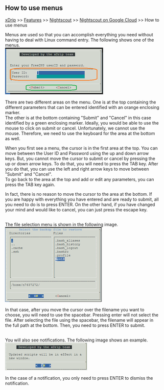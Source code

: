 ## How to use menus
[xDrip](../../README.md) >> [Features](../Features_page) >> [Nightscout](../Nightscout_page) >> [Nightscout on Google Cloud](./GoogleCloud) >> How to use menus  
  
Menus are used so that you can accomplish everything you need without having to deal with Linux command entry.  The following shows one of the menus.  
![](./images/Menus.png)  
  
There are two different areas on the menu.  One is at the top containing the different parameters that can be entered identified with an orange enclosing marker.  
The other is at the bottom containing "Submit" and "Cancel" in this case identified by a green enclosing marker.  Ideally, you would be able to use the mouse to click on submit or cancel.  Unfortunately, we cannot use the mouse.  Therefore, we need to use the keyboard for the area at the bottom as well.  
  
When you first see a menu, the cursor is in the first area at the top.  You can move between the User ID and Password using the up and down arrow keys.  But, you cannot move the cursor to submit or cancel by pressing the up or down arrow keys.  To do that, you will need to press the TAB key.  After you do that, you can use the left and right arrow keys to move between "Submit" and "Cancel".  
To go back to the area at the top and add or edit any parameters, you can press the TAB key again.  
  
In fact, there is no reason to move the cursor to the area at the bottom.  If you are happy with everything you have entered and are ready to submit, all you need to do is to press ENTER.  On the other hand, if you have changed your mind and would like to cancel, you can just press the escape key.  
<br/>  
  
The file selection menu is shown in the following image.  
![](./images/FileSelectMenu.png)  
  
In that case, after you move the cursor over the filename you want to choose, you will need to use the spacebar.  Pressing enter will not select the file.  After selecting the file using the spacebar, the filename will appear in the full path at the bottom.  Then, you need to press ENTER to submit.  
<br/>  
  
You will also see notifications.  The following image shows an example.  
![](./images/NoteMenu.png)  
  
In the case of a notification, you only need to press ENTER to dismiss the notification.   
  
